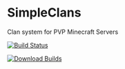 SimpleClans
==========

Clan system for PVP Minecraft Servers

[![Build Status](https://travis-ci.org/marcelo-mason/SimpleClans.svg)](https://travis-ci.org/marcelo-mason/SimpleClans)

[![Download Builds](http://i.imgur.com/U2xKM7B.png)](http://repo.sacredlabyrinth.net:8080/SimpleClans "Download Builds")